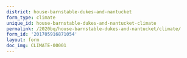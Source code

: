 ```yaml
---
district: house-barnstable-dukes-and-nantucket
form_type: climate
unique_id: house-barnstable-dukes-and-nantucket-climate
permalink: /2020bq/house-barnstable-dukes-and-nantucket/climate/
form_id: '201705916871054'
layout: form
doc_img: CLIMATE-00001
---
```


